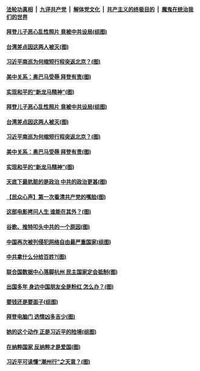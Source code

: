####  [法轮功真相](../../../../basic/blob/master/README.md?t=10182202) &nbsp;|&nbsp; [九评共产党](../../../../9ping.md/blob/master/README.md?t=10182202) &nbsp;|&nbsp; [解体党文化](../../../../jtdwh.md/blob/master/README.md?t=10182202)  &nbsp;|&nbsp; [共产主义的终极目的](../../../../gczydzjmd.md/blob/master/README.md?t=10182202) &nbsp;|&nbsp; [魔鬼在统治我们的世界](../../../../mgztzwmdsj.md/blob/master/README.md?t=10182202) 

#### [拜登儿子恶心乱性照片 竟被中共设局(组图)](../pages/p4/949631.md?t=10182202) 

#### [台湾差点因这两人被灭(图)](../pages/p4/949582.md?t=10182202) 


#### [习近平南巡为何缩短行程突返北京？(图)](../pages/p4/949598.md?t=10182202) 

#### [美中关系：奥巴马受辱 拜登有责(图)](../pages/p4/949581.md?t=10182202) 

#### [实现和平的“新龙马精神”(图)](../pages/p4/949587.md?t=10182202) 

#### [拜登儿子恶心乱性照片 竟被中共设局(组图)](../pages/p4/949631.md?t=10182202) 

#### [台湾差点因这两人被灭(图)](../pages/p4/949582.md?t=10182202) 


#### [习近平南巡为何缩短行程突返北京？(图)](../pages/p4/949598.md?t=10182202) 

#### [美中关系：奥巴马受辱 拜登有责(图)](../pages/p4/949581.md?t=10182202) 

#### [实现和平的“新龙马精神”(图)](../pages/p4/949587.md?t=10182202) 

#### [天底下最肮脏的是政治 中共的政治更甚(图)](../pages/p4/949579.md?t=10182202) 

#### [【民众心声】第一次看清共产党的嘴脸(图)](../pages/p4/949084.md?t=10182202) 

#### [这部电影拷问人生 谁能在其外？(图)](../pages/p4/949592.md?t=10182202) 

#### [谷歌、推特叩头中共的一个原因(图)](../pages/p4/949586.md?t=10182202) 

#### [中国再次被列侵犯网络自由最严重国家(组图)](../pages/p4/949480.md?t=10182202) 


#### [中共拿什么分给百姓?(图)](../pages/p4/949497.md?t=10182202) 

#### [联合国数据中心落脚杭州 民主国家定会抵制(图)](../pages/p4/949503.md?t=10182202) 

#### [出国多年 身边中国朋友全是粉红 怎么办？(图)](../pages/p4/949487.md?t=10182202) 

#### [要钱还是要面子(组图)](../pages/p4/949483.md?t=10182202) 

#### [拜登电脑门 选情凶多吉少(图)](../pages/p4/949508.md?t=10182202) 

#### [她的这个动作 正是习近平的险境(组图)](../pages/p4/949442.md?t=10182202) 

#### [在纳粹国家 反纳粹才是爱国(图)](../pages/p4/949406.md?t=10182202) 

#### [习近平可读懂“潮州行”之天意？(图)](../pages/p4/949416.md?t=10182202) 

